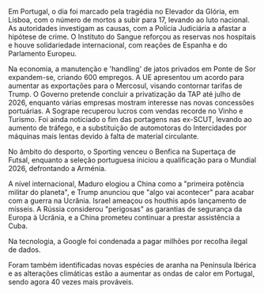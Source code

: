 Em Portugal, o dia foi marcado pela tragédia no Elevador da Glória, em Lisboa, com o número de mortos a subir para 17, levando ao luto nacional. As autoridades investigam as causas, com a Polícia Judiciária a afastar a hipótese de crime. O Instituto do Sangue reforçou as reservas nos hospitais e houve solidariedade internacional, com reações de Espanha e do Parlamento Europeu.

Na economia, a manutenção e 'handling' de jatos privados em Ponte de Sor expandem-se, criando 600 empregos. A UE apresentou um acordo para aumentar as exportações para o Mercosul, visando contornar tarifas de Trump. O Governo pretende concluir a privatização da TAP até julho de 2026, enquanto várias empresas mostram interesse nas novas concessões portuárias. A Sogrape recuperou lucros com vendas recorde no Vinho e Turismo. Foi ainda noticiado o fim das portagens nas ex-SCUT, levando ao aumento de tráfego, e a substituição de automotoras do Intercidades por máquinas mais lentas devido à falta de material circulante.

No âmbito do desporto, o Sporting venceu o Benfica na Supertaça de Futsal, enquanto a seleção portuguesa iniciou a qualificação para o Mundial 2026, defrontando a Arménia.

A nível internacional, Maduro elogiou a China como a "primeira potência militar do planeta", e Trump anunciou que "algo vai acontecer" para acabar com a guerra na Ucrânia. Israel ameaçou os houthis após lançamento de mísseis. A Rússia considerou "perigosas" as garantias de segurança da Europa à Ucrânia, e a China prometeu continuar a prestar assistência a Cuba.

Na tecnologia, a Google foi condenada a pagar milhões por recolha ilegal de dados.

Foram também identificadas novas espécies de aranha na Península Ibérica e as alterações climáticas estão a aumentar as ondas de calor em Portugal, sendo agora 40 vezes mais prováveis.